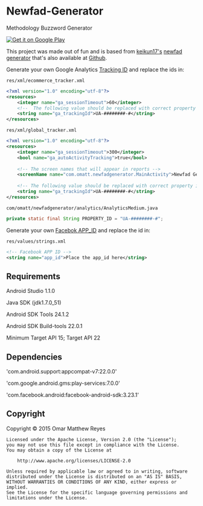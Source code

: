 # Newfad-Generator
Methodology Buzzword Generator


[![Get it on Google Play](http://www.android.com/images/brand/get_it_on_play_logo_small.png)](https://play.google.com/store/apps/details?id=com.omatt.newfadgenerator)

This project was made out of fun and is based from [keikun17's](https://github.com/keikun17) [newfad generator](https://keikun17.github.io/newfad-generator/) that's also available at [Github](https://github.com/keikun17/newfad-generator). 

Generate your own Google Analytics [Tracking ID](https://www.google.com/analytics/) and replace the ids in:

`res/xml/ecommerce_tracker.xml`
```xml
<?xml version="1.0" encoding="utf-8"?>
<resources>
    <integer name="ga_sessionTimeout">60</integer>
    <!--  The following value should be replaced with correct property id. -->
    <string name="ga_trackingId">UA-########-#</string>
</resources>
```
`res/xml/global_tracker.xml`
```xml
<?xml version="1.0" encoding="utf-8"?>
<resources>
    <integer name="ga_sessionTimeout">300</integer>
    <bool name="ga_autoActivityTracking">true</bool>
    
    <!-- The screen names that will appear in reports -->
    <screenName name="com.omatt.newfadgenerator.MainActivity">Newfad Generator</screenName>
    
    <!-- The following value should be replaced with correct property id. -->
    <string name="ga_trackingId">UA-########-#</string>
</resources>
```
`com/omatt/newfadgenerator/analytics/AnalyticsMedium.java`
```java
private static final String PROPERTY_ID = "UA-########-#";
```

Generate your own [Facebok APP_ID](https://developers.facebook.com/apps/) and replace the id in:

`res/values/strings.xml`
```xml
<!-- Facebook APP ID -->
<string name="app_id">Place the app_id here</string>
```

Requirements
--------
Android Studio 1.1.0

Java SDK (jdk1.7.0_51)

Android SDK Tools 24.1.2

Android SDK Build-tools 22.0.1

Minimum Target API 15; Target API 22

Dependencies
--------
'com.android.support:appcompat-v7:22.0.0'

'com.google.android.gms:play-services:7.0.0'

'com.facebook.android:facebook-android-sdk:3.23.1'

<h2>Copyright</h2>
    Copyright © 2015 Omar Matthew Reyes
    
    Licensed under the Apache License, Version 2.0 (the "License");
    you may not use this file except in compliance with the License.
    You may obtain a copy of the License at
    
        http://www.apache.org/licenses/LICENSE-2.0
    
    Unless required by applicable law or agreed to in writing, software
    distributed under the License is distributed on an "AS IS" BASIS,
    WITHOUT WARRANTIES OR CONDITIONS OF ANY KIND, either express or implied.
    See the License for the specific language governing permissions and
    limitations under the License.
